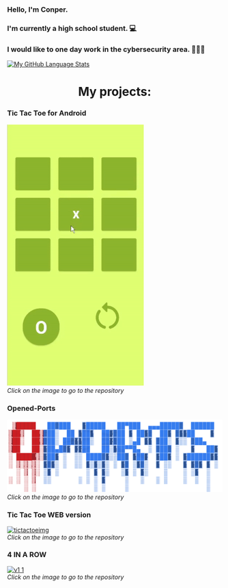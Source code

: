 
### Hello, I'm Conper.<br>
### I'm currently a high school student. 💻<br>
### I would like to one day work in the cybersecurity area. 👨‍💻💼

[![My GitHub Language Stats](https://github-readme-stats.vercel.app/api/top-langs/?username=Conper&langs_count=5&theme=tokyonight)]()

# <div align="center">My projects:</div>

### Tic Tac Toe for Android
<a href="https://github.com/Conper/TicTacToe-App">![game](https://github.com/Conper/Conper/blob/main/tictactoe.gif)</a>
<br><i>Click on the image to go to the repository</i>

### Opened-Ports
<a href="https://github.com/Conper/Opened-Ports">![Oports](https://github.com/Conper/Conper/blob/main/oports.png)</a>
<br><i>Click on the image to go to the repository</i>

### Tic Tac Toe WEB version
<a href="https://github.com/Conper/Tic-Tac-Toe-Web">![tictactoeimg](https://github.com/Conper/Conper/assets/79358509/99a9c4db-0ea8-4466-9304-dbf86a52a5f0)</a>
<br><i>Click on the image to go to the repository</i>

### 4 IN A ROW
<a href="https://github.com/Conper/4-in-a-row">![v1 1](https://user-images.githubusercontent.com/79358509/216830206-cea6d455-26cf-4a01-ba97-19cfeb8c71f7.gif)</a>
<br><i>Click on the image to go to the repository</i>
